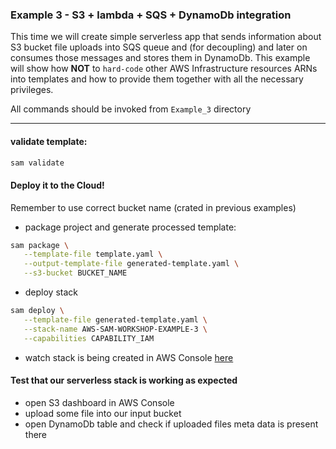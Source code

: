 ### Example 3 - S3 + lambda + SQS + DynamoDb integration

This time we will create simple serverless app that sends information about S3 bucket file uploads into SQS queue and (for decoupling) and later on consumes those messages and stores them in DynamoDb. This example will show how **NOT** to `hard-code` other AWS Infrastructure resources ARNs into templates and how to provide them together with all the necessary privileges. 

All commands should be invoked from `Example_3` directory

---
#### validate template:
```bash
sam validate
```

#### Deploy it to the Cloud!
Remember to use correct bucket name (crated in previous examples)

* package project and generate processed template:
```bash
sam package \
   --template-file template.yaml \
   --output-template-file generated-template.yaml \
   --s3-bucket BUCKET_NAME
```
* deploy stack
```bash
sam deploy \
   --template-file generated-template.yaml \
   --stack-name AWS-SAM-WORKSHOP-EXAMPLE-3 \
   --capabilities CAPABILITY_IAM
```
* watch stack is being created in AWS Console [here](https://eu-west-1.console.aws.amazon.com/cloudformation/home?region=eu-west-1)

#### Test that our serverless stack is working as expected
* open S3 dashboard in AWS Console
* upload some file into our input bucket
* open DynamoDb table and check if uploaded files meta data is present there